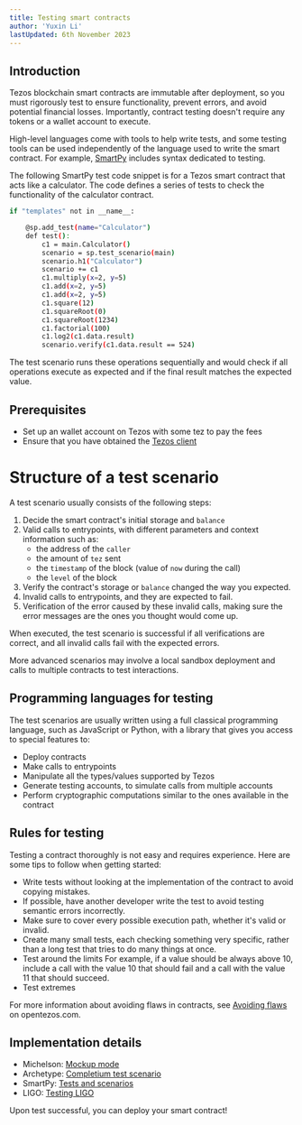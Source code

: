 ```yaml
---
title: Testing smart contracts
author: 'Yuxin Li'
lastUpdated: 6th November 2023
---
```


## Introduction
Tezos blockchain smart contracts are immutable after deployment, so you must rigorously test to ensure functionality, prevent errors, and avoid potential financial losses. Importantly, contract testing doesn't require any tokens or a wallet account to execute.

High-level languages come with tools to help write tests, and some testing tools can be used independently of the language used to write the smart contract.
For example, [SmartPy](https://smartpy.io/manual/scenarios/overview) includes syntax dedicated to testing. 

The following SmartPy test code snippet is for a Tezos smart contract that acts like a calculator. The code defines a series of tests to check the functionality of the calculator contract.

```bash
if "templates" not in __name__:

    @sp.add_test(name="Calculator")
    def test():
        c1 = main.Calculator()
        scenario = sp.test_scenario(main)
        scenario.h1("Calculator")
        scenario += c1
        c1.multiply(x=2, y=5)
        c1.add(x=2, y=5)
        c1.add(x=2, y=5)
        c1.square(12)
        c1.squareRoot(0)
        c1.squareRoot(1234)
        c1.factorial(100)
        c1.log2(c1.data.result)
        scenario.verify(c1.data.result == 524)
```
The test scenario runs these operations sequentially and would check if all operations execute as expected and if the final result matches the expected value.

## Prerequisites
- Set up an wallet account on Tezos with some tez to pay the fees
- Ensure that you have obtained the [Tezos client](../developing/octez-client/installing)

# Structure of a test scenario

A test scenario usually consists of the following steps:

1. Decide the smart contract's initial storage and `balance`
1. Valid calls to entrypoints, with different parameters and context information such as:
    - the address of the `caller`
    - the amount of `tez` sent
    - the `timestamp` of the block (value of `now` during the call)
    - the `level` of the block
1. Verify the contract's storage or `balance` changed the way you expected.
1. Invalid calls to entrypoints, and they are expected to fail.
1. Verification of the error caused by these invalid calls, making sure the error messages are the ones you thought would come up.

When executed, the test scenario is successful if all verifications are correct, and all invalid calls fail with the expected errors.

More advanced scenarios may involve a local sandbox deployment and calls to multiple contracts to test interactions.

## Programming languages for testing

The test scenarios are usually written using a full classical programming language, such as JavaScript or Python, with a library that gives you access to special features to:

- Deploy contracts
- Make calls to entrypoints
- Manipulate all the types/values supported by Tezos
- Generate testing accounts, to simulate calls from multiple accounts
- Perform cryptographic computations similar to the ones available in the contract

## Rules for testing

Testing a contract thoroughly is not easy and requires experience.
Here are some tips to follow when getting started:

- Write tests without looking at the implementation of the contract to avoid copying mistakes.
- If possible, have another developer write the test to avoid testing semantic errors incorrectly.
- Make sure to cover every possible execution path, whether it's valid or invalid.
- Create many small tests, each checking something very specific, rather than a long test that tries to do many things at once.
- Test around the limits
For example, if a value should be always above 10, include a call with the value 10 that should fail and a call with the value 11 that should succeed.
- Test extremes

For more information about avoiding flaws in contracts, see [Avoiding flaws](https://opentezos.com/smart-contracts/avoiding-flaws/) on opentezos.com.

## Implementation details

- Michelson: [Mockup mode](https://tezos.gitlab.io/user/mockup.html)
- Archetype: [Completium test scenario](https://completium.com/docs/contract/test-scenario)
- SmartPy: [Tests and scenarios](https://smartpy.io/manual/scenarios/overview)
- LIGO: [Testing LIGO](https://ligolang.org/docs/advanced/testing)

Upon test successful, you can deploy your smart contract! 